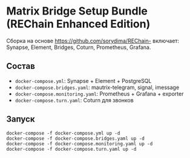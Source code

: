 # Matrix Bridge Setup Bundle (REChain Enhanced Edition)
Сборка на основе https://github.com/sorydima/REChain- включает: Synapse, Element, Bridges, Coturn, Prometheus, Grafana.

## Состав
- `docker-compose.yml`: Synapse + Element + PostgreSQL
- `docker-compose.bridges.yaml`: mautrix-telegram, signal, imessage
- `docker-compose.monitoring.yaml`: Prometheus + Grafana + exporter
- `docker-compose.turn.yaml`: Coturn для звонков

## Запуск
```
docker-compose -f docker-compose.yml up -d
docker-compose -f docker-compose.bridges.yaml up -d
docker-compose -f docker-compose.monitoring.yaml up -d
docker-compose -f docker-compose.turn.yaml up -d
```
